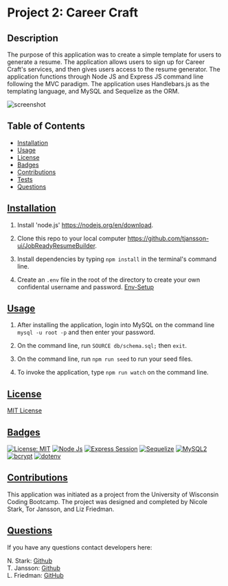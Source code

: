 # Project 2: Career Craft 

## Description
The purpose of this application was to create a simple template for users to generate a resume. The application allows users to sign up for Career Craft's services, and then gives users access to the resume generator. The application functions through Node JS and Express JS command line following the MVC paradigm. The application uses Handlebars.js as the templating language, and MySQL and Sequelize as the ORM. 


![screenshot](/JobReadyResumeBuilder/public/assets/homepage-screenshot.png)

  ## Table of Contents
  * [Installation](#installation)
  * [Usage](#usage)
  * [License](#license)
  * [Badges](#badges)
  * [Contributions](#contributions)
  * [Tests](#tests)
  * [Questions](#questions)

## [Installation](#Table-of-Contents)
1. Install 'node.js' https://nodejs.org/en/download.

2. Clone this repo to your local computer https://github.com/tjansson-ui/JobReadyResumeBuilder.

4. Install dependencies by typing `npm install` in the terminal's command line.

5. Create an `.env` file in the root of the directory to create your own confidental username and password. [Env-Setup](https://www.npmjs.com/package/dotenv)


## [Usage](#table-of-contents)
1. After installing the application, login into MySQL on the command line `mysql -u root -p` and then enter your password. 

2. On the command line, run `SOURCE db/schema.sql;` then `exit`.

3. On the command line, run `npm run seed` to run your seed files.

4. To invoke the application, type `npm run watch` on the command line.

## [License](#table-of-contents)
[MIT License](https://opensource.org/licenses/MIT)

## [Badges](#table-of-contents)

[![License: MIT](https://img.shields.io/badge/MIT_License-orange)](https://opensource.org/licenses/MIT)
[![Node Js](https://img.shields.io/badge/Node%20JS-8A2BE2)]( https://nodejs.org/en/download)
[![Express Session](https://img.shields.io/badge/Express%20Session-8A2BAA2)](https://www.npmjs.com/package/express-session)
[![Sequelize](https://img.shields.io/badge/Sequelize-blue)](https://www.npmjs.com/package/sequelize) 
[![MySQL2](https://img.shields.io/badge/MySql2-red)](https://www.npmjs.com/package/mysql2) 
[![bcrypt](https://img.shields.io/badge/Bcrypt-purple)](https://www.npmjs.com/package/bcrypt) 
[![dotenv](https://img.shields.io/badge/.env-yellow)](https://www.npmjs.com/package/dotenv) 

## [Contributions](#table-of-contents)
This application was initiated as a project from the University of Wisconsin Coding Bootcamp. The project was designed and completed by Nicole Stark, Tor Jansson, and Liz Friedman. 

## [Questions](#Table-of-Contents)
If you have any questions contact developers here:

N. Stark: [Github](nstark12)
<br> 
T. Jansson: [Github](tjansson-ui)
<br>
L. Friedman:   [GitHub](https://github.com/lizf57)
